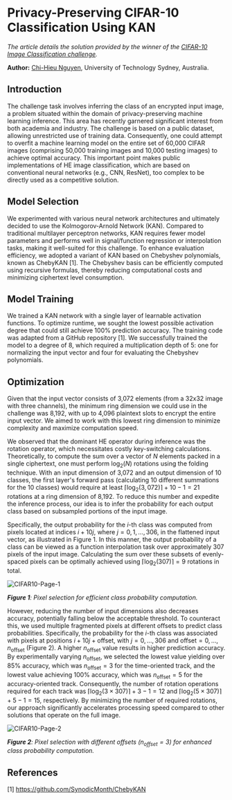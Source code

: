 # Privacy-Preserving CIFAR-10 Classification Using KAN

*The article details the solution provided by the winner of the [CIFAR-10 Image Classification challenge](https://fherma.io/challenges/652bf663485c878710fd0209).*

**Author:** [Chi-Hieu Nguyen](https://www.linkedin.com/in/hieu-nguyen-ba6548316), University of Technology Sydney, Australia.

## Introduction

The challenge task involves inferring the class of an encrypted input image, a problem situated within the domain of privacy-preserving machine learning inference. This area has recently garnered significant interest from both academia and industry. The challenge is based on a public dataset, allowing unrestricted use of training data. Consequently, one could attempt to overfit a machine learning model on the entire set of 60,000 CIFAR images (comprising 50,000 training images and 10,000 testing images) to achieve optimal accuracy. This important point makes public implementations of HE image classification, which are based on conventional neural networks (e.g., CNN, ResNet), too complex to be directly used as a competitive solution.

## Model Selection

We experimented with various neural network architectures and ultimately decided to use the Kolmogorov-Arnold Network (KAN). Compared to traditional multilayer perceptron networks, KAN requires fewer model parameters and performs well in signal/function regression or interpolation tasks, making it well-suited for this challenge. To enhance evaluation efficiency, we adopted a variant of KAN based on Chebyshev polynomials, known as ChebyKAN [1]. The Chebyshev basis can be efficiently computed using recursive formulas, thereby reducing computational costs and minimizing ciphertext level consumption.

## Model Training

We trained a KAN network with a single layer of learnable activation functions. To optimize runtime, we sought the lowest possible activation degree that could still achieve 100% prediction accuracy. The training code was adapted from a GitHub repository [1]. We successfully trained the model to a degree of 8, which required a multiplication depth of 5: one for normalizing the input vector and four for evaluating the Chebyshev polynomials.

## Optimization

Given that the input vector consists of 3,072 elements (from a 32x32 image with three channels), the minimum ring dimension we could use in the challenge was 8,192, with up to 4,096 plaintext slots to encrypt the entire input vector. We aimed to work with this lowest ring dimension to minimize complexity and maximize computation speed.

We observed that the dominant HE operator during inference was the rotation operator, which necessitates costly key-switching calculations. Theoretically, to compute the sum over a vector of $N$ elements packed in a single ciphertext, one must perform $\log_2(N)$ rotations using the folding technique. With an input dimension of 3,072 and an output dimension of 10 classes, the first layer's forward pass (calculating 10 different summations for the 10 classes) would require at least $\left \lceil\log_2(3,072)\right \rceil + 10 - 1 = 21$ rotations at a ring dimension of 8,192. To reduce this number and expedite the inference process, our idea is to infer the probability for each output class based on subsampled portions of the input image.

Specifically, the output probability for the $i$-th class was computed from pixels located at indices $i + 10j$, where $j = 0, 1, \ldots, 306$, in the flattened input vector, as illustrated in Figure 1. In this manner, the output probability of a class can be viewed as a function interpolation task over approximately 307 pixels of the input image. Calculating the sum over these subsets of evenly-spaced pixels can be optimally achieved using $\left \lceil\log_2(307)\right \rceil = 9$ rotations in total.

![CIFAR10-Page-1](https://hackmd.io/_uploads/BJ9PL0JCA.png)

***Figure 1**: Pixel selection for efficient class probability computation.*

However, reducing the number of input dimensions also decreases accuracy, potentially falling below the acceptable threshold. To counteract this, we used multiple fragmented pixels at different offsets to predict class probabilities. Specifically, the probability for the $i$-th class was associated with pixels at positions $i + 10j + \text{offset}$, with $j = 0,\ldots, 306$ and $\text{offset} = 0, \ldots, n_{\text{offset}}$ (Figure 2). A higher $n_{\text{offset}}$ value results in higher prediction accuracy. By experimentally varying $n_{\text{offset}}$, we selected the lowest value yielding over 85% accuracy, which was $n_{\text{offset}} = 3$ for the time-oriented track, and the lowest value achieving 100% accuracy, which was $n_{\text{offset}} = 5$ for the accuracy-oriented track. Consequently, the number of rotation operations required for each track was $\left \lceil\log_2(3 \times 307)\right \rceil + 3 -1 = 12$ and $\left \lceil\log_2(5 \times 307)\right \rceil + 5 -1 = 15$, respectively. By minimizing the number of required rotations, our approach significantly accelerates processing speed compared to other solutions that operate on the full image.

![CIFAR10-Page-2](https://hackmd.io/_uploads/BJL-vRJAR.png)

***Figure 2**: Pixel selection with different offsets ($n_{\text{offset}} = 3$) for enhanced class probability computation.*

## References

[1] https://github.com/SynodicMonth/ChebyKAN